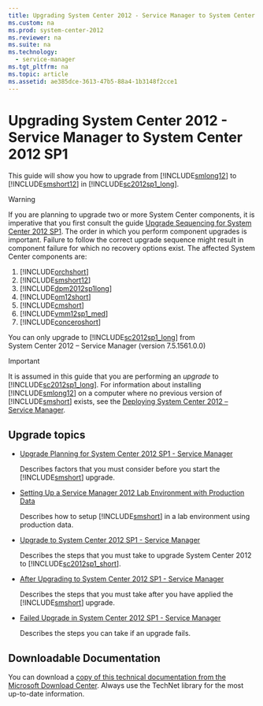 ```yaml
---
title: Upgrading System Center 2012 - Service Manager to System Center 2012 SP1
ms.custom: na
ms.prod: system-center-2012
ms.reviewer: na
ms.suite: na
ms.technology: 
  - service-manager
ms.tgt_pltfrm: na
ms.topic: article
ms.assetid: ae385dce-3613-47b5-88a4-1b3148f2cce1
---
```

# Upgrading System Center 2012 - Service Manager to System Center 2012 SP1
This guide will show you how to upgrade from [!INCLUDE[smlong12](../Token/smlong12_md.md)] to [!INCLUDE[smshort12](../Token/smshort12_md.md)] in [!INCLUDE[sc2012sp1_long](../Token/sc2012sp1_long_md.md)].

> [!WARNING]
> If you are planning to upgrade two or more System Center components, it is imperative that you first consult the guide [Upgrade Sequencing for System Center 2012 SP1](http://go.microsoft.com/fwlink/p/?LinkId=268417). The order in which you perform component upgrades is important. Failure to follow the correct upgrade sequence might result in component failure for which no recovery options exist. The affected System Center components are:
> 
> 1.  [!INCLUDE[orchshort](../Token/orchshort_md.md)]
> 2.  [!INCLUDE[smshort12](../Token/smshort12_md.md)]
> 3.  [!INCLUDE[dpm2012sp1long](../Token/dpm2012sp1long_md.md)]
> 4.  [!INCLUDE[om12short](../Token/om12short_md.md)]
> 5.  [!INCLUDE[cmshort](../Token/cmshort_md.md)]
> 6.  [!INCLUDE[vmm12sp1_med](../Token/vmm12sp1_med_md.md)]
> 7.  [!INCLUDE[conceroshort](../Token/conceroshort_md.md)]

You can only upgrade to [!INCLUDE[sc2012sp1_long](../Token/sc2012sp1_long_md.md)] from System Center 2012 – Service Manager \(version 7.5.1561.0.0\)

> [!IMPORTANT]
> It is assumed in this guide that you are performing an *upgrade* to [!INCLUDE[sc2012sp1_long](../Token/sc2012sp1_long_md.md)]. For information about installing [!INCLUDE[smlong12](../Token/smlong12_md.md)] on a computer where no previous version of [!INCLUDE[smshort](../Token/smshort_md.md)] exists, see the [Deploying  System Center 2012 – Service Manager](http://go.microsoft.com/fwlink/p/?LinkId=209670).

## Upgrade topics

-   [Upgrade Planning for System Center 2012 SP1 - Service Manager](../Topic/Upgrade-Planning-for-System-Center-2012-SP1---Service-Manager.md)

    Describes factors that you must consider before you start the [!INCLUDE[smshort](../Token/smshort_md.md)] upgrade.

-   [Setting Up a Service Manager 2012 Lab Environment with Production Data](../Topic/Setting-Up-a-Service-Manager-2012-Lab-Environment-with-Production-Data.md)

    Describes how to setup [!INCLUDE[smshort](../Token/smshort_md.md)] in a lab environment using production data.

-   [Upgrade to System Center 2012 SP1 - Service Manager](../Topic/Upgrade-to-System-Center-2012-SP1---Service-Manager.md)

    Describes the steps that you must take to upgrade System Center 2012 to [!INCLUDE[sc2012sp1_short](../Token/sc2012sp1_short_md.md)].

-   [After Upgrading to System Center 2012 SP1 - Service Manager](../Topic/After-Upgrading-to-System-Center-2012-SP1---Service-Manager.md)

    Describes the steps that you must take after you have applied the [!INCLUDE[smshort](../Token/smshort_md.md)] upgrade.

-   [Failed Upgrade in System Center 2012 SP1 - Service Manager](../Topic/Failed-Upgrade-in-System-Center-2012-SP1---Service-Manager.md)

    Describes the steps you can take if an upgrade fails.

## Downloadable Documentation
You can download a [copy of this technical documentation from the Microsoft Download Center](http://go.microsoft.com/fwlink/?LinkId=246620).  Always use the TechNet library for the most up\-to\-date information.

